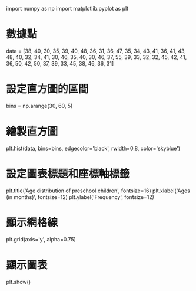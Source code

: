 import numpy as np
import matplotlib.pyplot as plt



# 數據點
data = [38, 40, 30, 35, 39, 40, 48, 36, 31, 36,
        47, 35, 34, 43, 41, 36, 41, 43, 48, 40,
        32, 34, 41, 30, 46, 35, 40, 30, 46, 37,
        55, 39, 33, 32, 32, 45, 42, 41, 36, 50,
        42, 50, 37, 39, 33, 45, 38, 46, 36, 31]

# 設定直方圖的區間
bins = np.arange(30, 60, 5)

# 繪製直方圖
plt.hist(data, bins=bins, edgecolor='black', rwidth=0.8, color='skyblue')

# 設定圖表標題和座標軸標籤
plt.title('Age distribution of preschool children', fontsize=16)
plt.xlabel('Ages (in months)', fontsize=12)
plt.ylabel('Frequency', fontsize=12)

# 顯示網格線
plt.grid(axis='y', alpha=0.75)

# 顯示圖表
plt.show()
